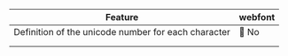 | Feature                                             | webfont |
|-----------------------------------------------------|---------|
| Definition of the unicode number for each character | 🚫 No    |
|                                                     |         |
|                                                     |         |
